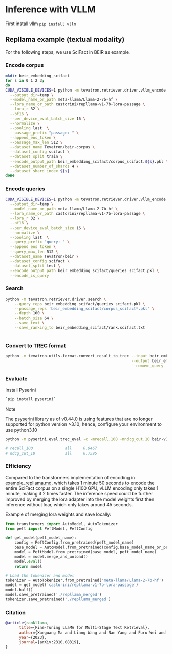 # Inference with VLLM

First install vllm `pip install vllm`

## Repllama example (textual modality)
For the following steps, we use SciFact in BEIR as example.

### Encode corpus
```bash
mkdir beir_embedding_scifact
for s in 0 1 2 3;
do
CUDA_VISIBLE_DEVICES=1 python -m tevatron.retriever.driver.vllm_encode  \
  --output_dir=temp \
  --model_name_or_path meta-llama/Llama-2-7b-hf \
  --lora_name_or_path castorini/repllama-v1-7b-lora-passage \
  --lora_r 32 \
  --bf16 \
  --per_device_eval_batch_size 16 \
  --normalize \
  --pooling last  \
  --passage_prefix "passage: " \
  --append_eos_token \
  --passage_max_len 512 \
  --dataset_name Tevatron/beir-corpus \
  --dataset_config scifact \
  --dataset_split train \
  --encode_output_path beir_embedding_scifact/corpus_scifact.${s}.pkl \
  --dataset_number_of_shards 4 \
  --dataset_shard_index ${s}
done

```

### Encode queries

```bash
CUDA_VISIBLE_DEVICES=1 python -m tevatron.retriever.driver.vllm_encode  \
  --output_dir=temp \
  --model_name_or_path meta-llama/Llama-2-7b-hf \
  --lora_name_or_path castorini/repllama-v1-7b-lora-passage \
  --lora_r 32 \
  --bf16 \
  --per_device_eval_batch_size 16 \
  --normalize \
  --pooling last  \
  --query_prefix "query: " \
  --append_eos_token \
  --query_max_len 512 \
  --dataset_name Tevatron/beir \
  --dataset_config scifact \
  --dataset_split test \
  --encode_output_path beir_embedding_scifact/queries_scifact.pkl \
  --encode_is_query
```

### Search
```bash
python -m tevatron.retriever.driver.search \
    --query_reps beir_embedding_scifact/queries_scifact.pkl \
    --passage_reps 'beir_embedding_scifact/corpus_scifact*.pkl' \
    --depth 100 \
    --batch_size 64 \
    --save_text \
    --save_ranking_to beir_embedding_scifact/rank.scifact.txt
    
```


### Convert to TREC format
```bash
python -m tevatron.utils.format.convert_result_to_trec --input beir_embedding_scifact/rank.scifact.txt \
                                                       --output beir_embedding_scifact/rank.scifact.trec \
                                                       --remove_query
```

### Evaluate
Install Pyserini 
```bash
`pip install pyserini`
```
> [!NOTE]  
> The [psyserini](https://github.com/castorini/pyserini/tree/master) library as of v0.44.0 is using features that are no longer supported for python version >3.10; hence, configure your environment to use python3.10

```bash
python -m pyserini.eval.trec_eval -c -mrecall.100 -mndcg_cut.10 beir-v1.0.0-scifact-test beir_embedding_scifact/rank.scifact.trec

# recall_100              all     0.9467
# ndcg_cut_10             all     0.7595
```

### Efficiency
Compared to the transformers implementation of encoding in [example_repllama.md](example_repllama.md), 
 which takes 1 minute 50 seconds to encode the entire SciFact corpus on a single H100 GPU, vLLM encoding only takes 1 minute, making it 2 times faster.
The inference speed could be further improved by merging the lora adapter into the model weights first then inference without loar, which only takes around 45 seconds.

Example of merging lora weights and save locally:
```python
from transformers import AutoModel, AutoTokenizer
from peft import PeftModel, PeftConfig

def get_model(peft_model_name):
    config = PeftConfig.from_pretrained(peft_model_name)
    base_model = AutoModel.from_pretrained(config.base_model_name_or_path)
    model = PeftModel.from_pretrained(base_model, peft_model_name)
    model = model.merge_and_unload()
    model.eval()
    return model

# Load the tokenizer and model
tokenizer = AutoTokenizer.from_pretrained('meta-llama/Llama-2-7b-hf')
model = get_model('castorini/repllama-v1-7b-lora-passage')
model.half()
model.save_pretrained('./repllama_merged')
tokenizer.save_pretrained('./repllama_merged')

```


### Citation
```bibtex
@article{rankllama,
      title={Fine-Tuning LLaMA for Multi-Stage Text Retrieval}, 
      author={Xueguang Ma and Liang Wang and Nan Yang and Furu Wei and Jimmy Lin},
      year={2023},
      journal={arXiv:2310.08319},
}
```